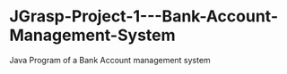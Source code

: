 # JGrasp-Project-1---Bank-Account-Management-System
Java Program of a Bank Account management system
